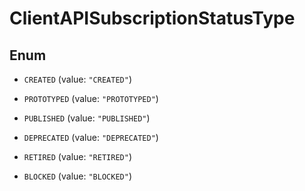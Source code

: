 
# ClientAPISubscriptionStatusType

## Enum


* `CREATED` (value: `"CREATED"`)

* `PROTOTYPED` (value: `"PROTOTYPED"`)

* `PUBLISHED` (value: `"PUBLISHED"`)

* `DEPRECATED` (value: `"DEPRECATED"`)

* `RETIRED` (value: `"RETIRED"`)

* `BLOCKED` (value: `"BLOCKED"`)




